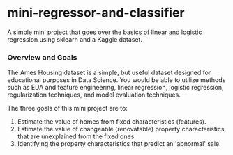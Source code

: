 # mini-regressor-and-classifier
A simple mini project that goes over the basics of linear and logistic regression using sklearn and a Kaggle dataset.


### Overview and Goals

The Ames Housing dataset is a simple, but useful dataset designed for educational purposes in Data Science. You would be able to utilize methods such as EDA and feature engineering, linear regression, logistic regression, regularization techniques, and model evaluation techniques.

The three goals of this mini project are to:

1. Estimate the value of homes from fixed characteristics (features).
2. Estimate the value of changeable (renovatable) property characteristics, that are unexplained from the fixed ones.
3. Identifying the property characteristics that predict an 'abnormal' sale.
